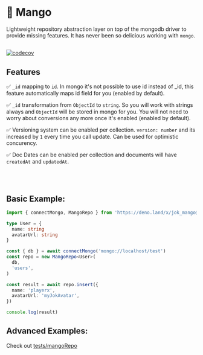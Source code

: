 # 🥭 Mango
Lightweight repository abstraction layer on top of the mongodb driver to provide missing features. It has never been so delicious working with `mongo`.


## 
[![codecov](https://codecov.io/gh/jokio/mango/branch/master/graph/badge.svg?token=7Gf9AxsXBn)](https://codecov.io/gh/jokio/mango)

## Features

✅ `_id` mapping to `id`. In mongo it's not possible to use id instead of _id, this feature automatically maps id field for you (enabled by default).

✅ `_id` transformation from `ObjectId` to `string`. So you will work with strings always and `ObjectId` will be stored in mongo for you. You will not need to worry about conversions any more once it's enabled (enabled by default).

✅ Versioning system can be enabled per collection. `version: number`  and its increased by `1` every time you call update. Can be used for optimistic concurency.

✅ Doc Dates can be enabled per collection and documents will have `createdAt` and `updatedAt`.


<br/>

<br/>

## Basic Example:
```ts
import { connectMongo, MangoRepo } from 'https://deno.land/x/jok_mango@v1.4.0/mod.ts'

type User = {
  name: string
  avatarUrl: string
}

const { db } = await connectMongo('mongo://localhost/test')
const repo = new MangoRepo<User>(
  db,
  'users',
)

const result = await repo.insert({
  name: 'playerx',
  avatarUrl: 'myJokAvatar',
})

console.log(result)
```

## Advanced Examples:
Check out [tests/mangoRepo](https://github.com/jokio/mango/tree/master/tests/mangoRepo)
